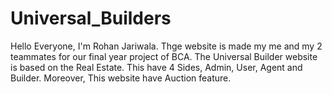 # Universal_Builders
Hello Everyone,
I'm Rohan Jariwala.
Thge website is made my me and my 2 teammates for our final year project of BCA.
The Universal Builder website is based on the Real Estate.
This have 4 Sides, Admin, User, Agent and Builder.
Moreover, This website have Auction feature.
